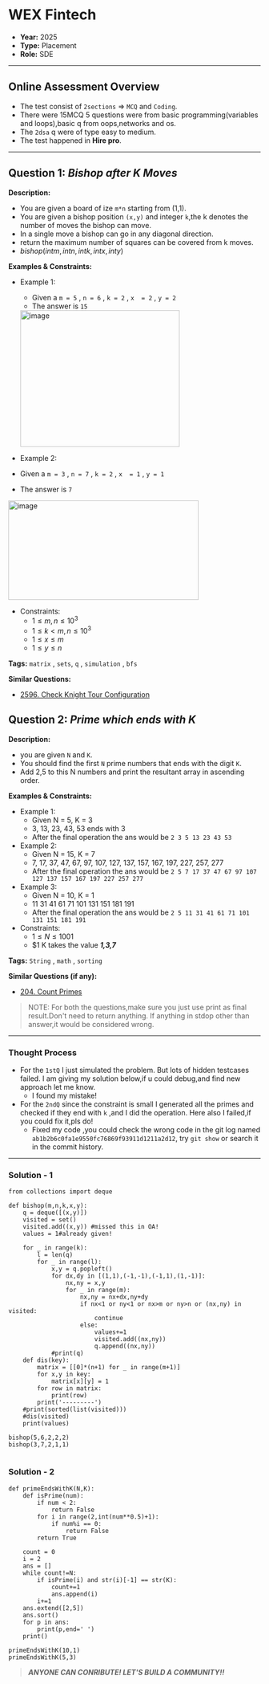 # WEX Fintech

- **Year:** 2025
- **Type:** Placement
- **Role:** SDE

---

## Online Assessment Overview  

- The test consist of `2sections` =>   `MCQ` and `Coding`.
- There were 15MCQ  5 questions were from basic programming(variables and loops),basic q from oops,networks and os.
- The `2dsa` q were of type easy to medium.
- The test happened in **Hire pro**.

---

## Question 1: *Bishop after K Moves*  
**Description:**  
- You are given a board of ize `m*n` starting from (1,1).
- You are given a bishop position `(x,y)` and integer `k`,the k denotes the number of moves the bishop can move.
- In a single move a bishop can go in any diagonal direction.
- return the maximum number of squares can be covered from k moves.
- $bishop(int m,int n,int k,int x,int y)$

**Examples & Constraints:**  
- Example 1:
  -  Given a `m = 5` , `n = 6` , `k = 2` , `x  = 2` , `y = 2`
  -  The answer is `15`

  <img width="318" height="272" alt="image" src="https://github.com/user-attachments/assets/7107eccf-ea61-46d4-bd74-738994060538" />

  
- Example 2:
 - Given a `m = 3` , `n = 7` , `k = 2` , `x  = 1` , `y = 1`
 - The answer is `7`
  <img width="380" height="198" alt="image" src="https://github.com/user-attachments/assets/c685b41a-2d92-4265-b375-ec60755d184f" />

   
- Constraints:
  - $1 \le m,n  \le 10^3$
  - $1 \le k<m,n  \le 10^3$
  - $1 \leq x  \leq m$
  - $1 \leq y  \leq n$
    
**Tags:**  `matrix` , `sets`, `q` , `simulation` ,   `bfs`

**Similar Questions:**  
- [2596. Check Knight Tour Configuration](https://leetcode.com/problems/check-knight-tour-configuration/description/)

## Question 2: *Prime which ends with K*  
**Description:**  

 - you are given `N` and `K`.
 - You should find the first `N` prime numbers that ends with the digit `K`.
 - Add 2,5 to this N numbers and print the resultant array in ascending order.

**Examples & Constraints:**  
- Example 1:
  - Given N = 5, K = 3
  - 3, 13, 23, 43, 53 ends with 3
  - After the final operation the ans would be `2 3 5 13 23 43 53`
- Example 2:
  - Given N = 15, K = 7
  - 7, 17, 37, 47, 67, 97, 107, 127, 137, 157, 167, 197, 227, 257, 277
  -  After the final operation the ans would be `2 5 7 17 37 47 67 97 107 127 137 157 167 197 227 257 277`
- Example 3:
  - Given N = 10, K = 1
  - 11 31 41 61 71 101 131 151 181 191
  - After the final operation the ans would be `2 5 11 31 41 61 71 101 131 151 181 191`
- Constraints:
  -  $1 \le N \le 1001$
  -  $1 K takes the value ***1,3,7***

**Tags:**  `String` , `math` , `sorting`
 

**Similar Questions (if any):**  
- [204. Count Primes](https://leetcode.com/problems/count-primes/description/)

> NOTE: For both the questions,make sure you just use print as final result.Don't need to return anything. If anything in stdop other than answer,it would be considered wrong.

---

### Thought Process  
- For the `1stQ` I just simulated the problem. But lots of hidden testcases failed. I am giving my solution below,if u could debug,and find new approach let me know.
  -  I found my mistake!
- For the `2ndQ` since the constraint is small I generated all the primes and checked if they end with `k` ,and I did the operation. Here also I failed,if you could fix it,pls do!
  - Fixed my code ,you could check the wrong code in the git log named `ab1b2b6c0fa1e9550fc76869f93911d1211a2d12`, try `git show` or search it in the commit history.

---

### Solution - 1  

```
from collections import deque

def bishop(m,n,k,x,y):
    q = deque([(x,y)])
    visited = set()
    visited.add((x,y)) #missed this in OA!
    values = 1#already given!
    
    for _ in range(k):
        l = len(q)
        for _ in range(l):
            x,y = q.popleft()
            for dx,dy in [(1,1),(-1,-1),(-1,1),(1,-1)]:
                nx,ny = x,y
                for _ in range(m):
                    nx,ny = nx+dx,ny+dy
                    if nx<1 or ny<1 or nx>m or ny>n or (nx,ny) in visited:
                        continue
                    else:
                        values+=1
                        visited.add((nx,ny))
                        q.append((nx,ny))
            #print(q)
    def dis(key):
        matrix = [[0]*(n+1) for _ in range(m+1)]
        for x,y in key:
            matrix[x][y] = 1
        for row in matrix:
            print(row)
        print('---------')
    #print(sorted(list(visited)))
    #dis(visited)
    print(values)
    
bishop(5,6,2,2,2)
bishop(3,7,2,1,1)
    
```

### Solution - 2

```
def primeEndsWithK(N,K):
    def isPrime(num):
        if num < 2:
            return False
        for i in range(2,int(num**0.5)+1):
            if num%i == 0:
                return False
        return True
    
    count = 0
    i = 2
    ans = []
    while count!=N:
        if isPrime(i) and str(i)[-1] == str(K):
            count+=1
            ans.append(i)
        i+=1
    ans.extend([2,5])
    ans.sort()
    for p in ans:
        print(p,end=' ')
    print()
        
primeEndsWithK(10,1)
primeEndsWithK(5,3)
```


> ***ANYONE CAN CONRIBUTE! LET'S BUILD A COMMUNITY!!***
